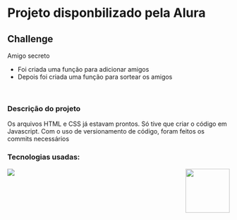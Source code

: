 <h1>Projeto disponbilizado pela Alura</h1>
<h2>Challenge</h2>
<p>Amigo secreto</p>
<ul>
  <li>Foi criada uma função para adicionar amigos</li>
  <li>Depois foi criada uma função para sortear os amigos</li>
</ul>
<br>
<h3>Descrição do projeto</h3>
<p>Os arquivos HTML e CSS já estavam prontos. Só tive que criar o código em Javascript. Com o uso de versionamento de código, foram feitos os commits necessários</p>
<h3>Tecnologias usadas:</h3>
<div>
<img src = "https://github.com/user-attachments/assets/f09d4ace-3bcf-433f-8d13-bbde93c17bd2"/>
 
<img src = "https://github.com/user-attachments/assets/f86e2aa6-d5ef-4465-8933-2ef677aacbc3" align="right" width="100px"/>
</div
